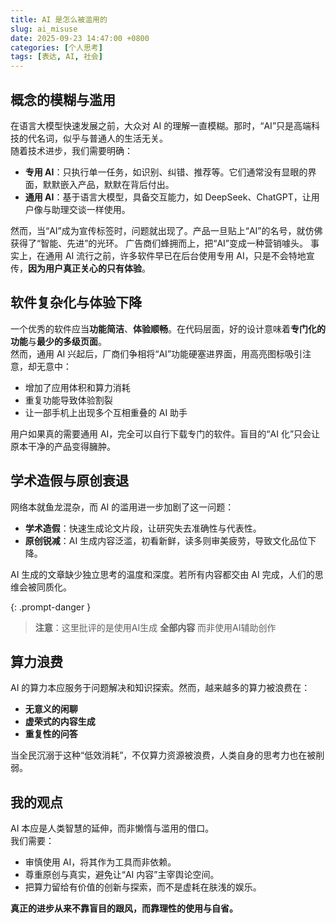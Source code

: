 ```yaml
---
title: AI 是怎么被滥用的
slug: ai_misuse
date: 2025-09-23 14:47:00 +0800
categories: [个人思考]
tags: [表达, AI, 社会]
---
```


## 概念的模糊与滥用

在语言大模型快速发展之前，大众对 AI 的理解一直模糊。那时，“AI”只是高端科技的代名词，似乎与普通人的生活无关。  
随着技术进步，我们需要明确：  
- **专用 AI**：只执行单一任务，如识别、纠错、推荐等。它们通常没有显眼的界面，默默嵌入产品，默默在背后付出。  
- **通用 AI**：基于语言大模型，具备交互能力，如 DeepSeek、ChatGPT，让用户像与助理交谈一样使用。  

然而，当“AI”成为宣传标签时，问题就出现了。产品一旦贴上“AI”的名号，就仿佛获得了“智能、先进”的光环。  广告商们蜂拥而上，把“AI”变成一种营销噱头。  事实上，在通用 AI 流行之前，许多软件早已在后台使用专用 AI，只是不会特地宣传，**因为用户真正关心的只有体验**。  

## 软件复杂化与体验下降

一个优秀的软件应当**功能简洁**、**体验顺畅**。在代码层面，好的设计意味着**专门化的功能**与**最少的多级页面**。  
然而，通用 AI 兴起后，厂商们争相将“AI”功能硬塞进界面，用高亮图标吸引注意，却无意中：  
- 增加了应用体积和算力消耗  
- 重复功能导致体验割裂  
- 让一部手机上出现多个互相重叠的 AI 助手  

用户如果真的需要通用 AI，完全可以自行下载专门的软件。盲目的“AI 化”只会让原本干净的产品变得臃肿。  

## 学术造假与原创衰退

网络本就鱼龙混杂，而 AI 的滥用进一步加剧了这一问题：  
- **学术造假**：快速生成论文片段，让研究失去准确性与代表性。 
- **原创锐减**：AI 生成内容泛滥，初看新鲜，读多则审美疲劳，导致文化品位下降。  

AI 生成的文章缺少独立思考的温度和深度。若所有内容都交由 AI 完成，人们的思维会被同质化。  

{: .prompt-danger }
> **注意**：这里批评的是使用AI生成 **全部内容** 而非使用AI辅助创作

## 算力浪费

AI 的算力本应服务于问题解决和知识探索。然而，越来越多的算力被浪费在：  
- **无意义的闲聊**  
- **虚荣式的内容生成**  
- **重复性的问答**  

当全民沉溺于这种“低效消耗”，不仅算力资源被浪费，人类自身的思考力也在被削弱。  

## 我的观点

AI 本应是人类智慧的延伸，而非懒惰与滥用的借口。  
我们需要：  
- 审慎使用 AI，将其作为工具而非依赖。  
- 尊重原创与真实，避免让“AI 内容”主宰舆论空间。  
- 把算力留给有价值的创新与探索，而不是虚耗在肤浅的娱乐。  

**真正的进步从来不靠盲目的跟风，而靠理性的使用与自省。**